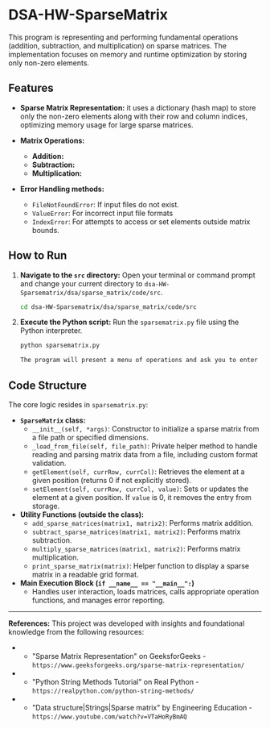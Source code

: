# DSA-HW-SparseMatrix

This program is representing and performing fundamental operations (addition, subtraction, and multiplication) on sparse matrices. The implementation focuses on memory and runtime optimization by storing only non-zero elements.


## Features

* **Sparse Matrix Representation:** it uses a dictionary (hash map) to store only the non-zero elements along with their row and column indices, optimizing memory usage for large sparse matrices.

* **Matrix Operations:**
    * **Addition:** 
    * **Subtraction:** 
    * **Multiplication:** 


* **Error Handling methods:** 
    * `FileNotFoundError`: If input files do not exist.
    * `ValueError`: For incorrect input file formats 
    * `IndexError`: For attempts to access or set elements outside matrix bounds.
    



## How to Run

1.  **Navigate to the `src` directory:**
    Open your terminal or command prompt and change your current directory to `dsa-HW-Sparsematrix/dsa/sparse_matrix/code/src`.

    ```bash
    cd dsa-HW-Sparsematrix/dsa/sparse_matrix/code/src
    ```

2.  **Execute the Python script:**
    Run the `sparsematrix.py` file using the Python interpreter.

    ```bash
    python sparsematrix.py
    
    The program will present a menu of operations and ask you to enter the file paths for the two sparse matrices.


## Code Structure

The core logic resides in `sparsematrix.py`:

* **`SparseMatrix` class:**
    * `__init__(self, *args)`: Constructor to initialize a sparse matrix from a file path or specified dimensions.
    * `_load_from_file(self, file_path)`: Private helper method to handle reading and parsing matrix data from a file, including custom format validation.
    * `getElement(self, currRow, currCol)`: Retrieves the element at a given position (returns 0 if not explicitly stored).
    * `setElement(self, currRow, currCol, value)`: Sets or updates the element at a given position. If `value` is 0, it removes the entry from storage.
* **Utility Functions (outside the class):**
    * `add_sparse_matrices(matrix1, matrix2)`: Performs matrix addition.
    * `subtract_sparse_matrices(matrix1, matrix2)`: Performs matrix subtraction.
    * `multiply_sparse_matrices(matrix1, matrix2)`: Performs matrix multiplication.
    * `print_sparse_matrix(matrix)`: Helper function to display a sparse matrix in a readable grid format.
* **Main Execution Block (`if __name__ == "__main__":`)**
    * Handles user interaction, loads matrices, calls appropriate operation functions, and manages error reporting.


---
**References:** 
This project was developed with insights and foundational knowledge from the following resources:
- * "Sparse Matrix Representation" on GeeksforGeeks - `https://www.geeksforgeeks.org/sparse-matrix-representation/`
- * "Python String Methods Tutorial" on Real Python - `https://realpython.com/python-string-methods/`
- * "Data structure|Strings|Sparse matrix" by Engineering Education - `https://www.youtube.com/watch?v=VTaHoRyBmAQ`

```
